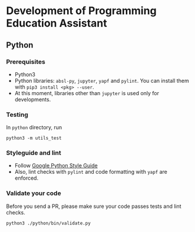 # Development of Programming Education Assistant

## Python

### Prerequisites
- Python3
- Python libraries: `absl-py`, `jupyter`, `yapf` and `pylint`.
  You can install them with `pip3 install <pkg> --user`.
- At this moment, libraries other than `jupyter` is used only for developments.

### Testing
In `python` directory, run

```shell
python3 -m utils_test
```

### Styleguide and lint
- Follow [Google Python Style Guide](http://google.github.io/styleguide/pyguide.html)
- Also, lint checks with `pylint` and code formatting with `yapf` are enforced.

### Validate your code
Before you send a PR, please make sure your code passes tests and lint checks.

```shell
python3 ./python/bin/validate.py
```
